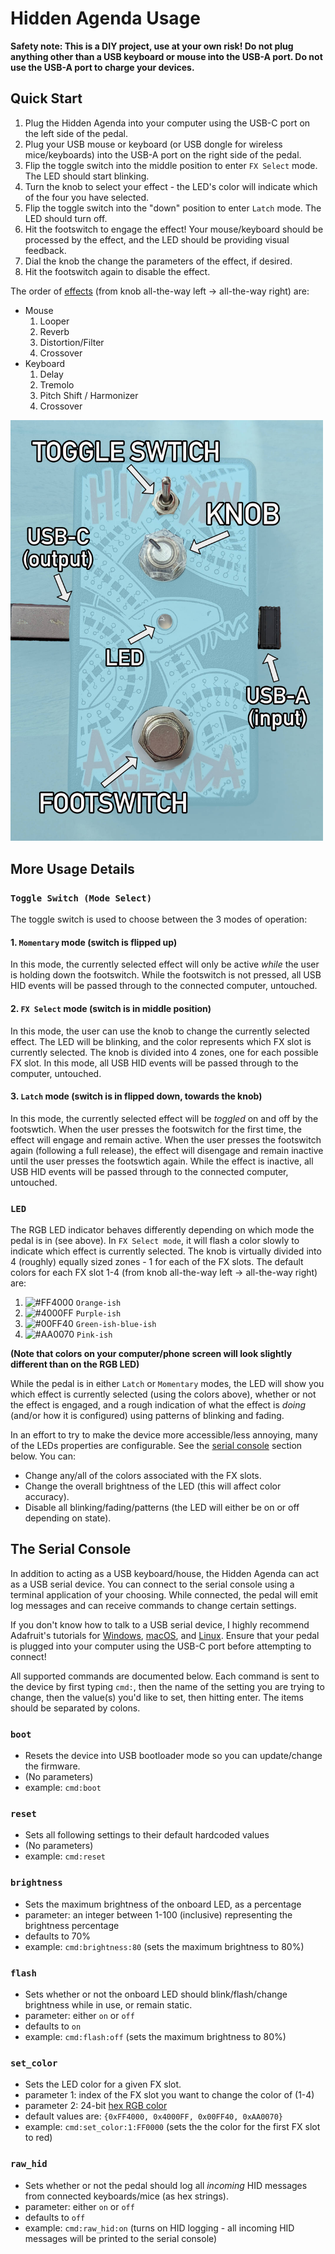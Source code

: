 # Hidden Agenda Usage
**Safety note: This is a DIY project, use at your own risk! Do not plug anything other than a USB keyboard or mouse into the USB-A port. Do not use the USB-A port to charge your devices.**

## Quick Start
1. Plug the Hidden Agenda into your computer using the USB-C port on the left side of the pedal.
2. Plug your USB mouse or keyboard (or USB dongle for wireless mice/keyboards) into the USB-A port on the right side of the pedal.
3. Flip the toggle switch into the middle position to enter `FX Select` mode. The LED should start blinking.
4. Turn the knob to select your effect - the LED's color will indicate which of the four you have selected.
5. Flip the toggle switch into the "down" position to enter `Latch` mode. The LED should turn off.
6. Hit the footswitch to engage the effect! Your mouse/keyboard should be processed by the effect, and the LED should be providing visual feedback.
7. Dial the knob the change the parameters of the effect, if desired.
8. Hit the footswitch again to disable the effect.

The order of [effects](../../README.md#what-effects-does-it-have) (from knob all-the-way left -> all-the-way right) are:
* Mouse
  1. Looper
  2. Reverb
  3. Distortion/Filter
  4. Crossover
* Keyboard
  1. Delay
  2. Tremolo
  3. Pitch Shift / Harmonizer
  4. Crossover


 [<img src="parts_label.jpg" width="500"/>](./parts_label.jpg)

## More Usage Details
### `Toggle Switch (Mode Select)`
The toggle switch is used to choose between the 3 modes of operation:

#### 1. `Momentary` mode (switch is flipped up)
In this mode, the currently selected effect will only be active _while_ the user is holding down the footswitch. While the footswitch is not pressed, all USB HID events will be passed through to the connected computer, untouched.

#### 2. `FX Select` mode (switch is in middle position)
In this mode, the user can use the knob to change the currently selected effect. The LED will be blinking, and the color represents which FX slot is currently selected. The knob is divided into 4 zones, one for each possible FX slot. In this mode, all USB HID events will be passed through to the computer, untouched.

#### 3. `Latch` mode (switch is in flipped down, towards the knob)
In this mode, the currently selected effect will be _toggled_ on and off by the footswtich. When the user presses the footswitch for the first time, the effect will engage and remain active. When the user presses the footswitch again (following a full release), the effect will disengage and remain inactive until the user presses the footswtich again. While the effect is inactive, all USB HID events will be passed through to the connected computer, untouched.

### `LED`
The RGB LED indicator behaves differently depending on which mode the pedal is in (see above). In `FX Select mode`, it will flash a color slowly to indicate which effect is currently selected. The knob is virtually divided into 4 (roughly) equally sized zones - 1 for each of the FX slots. The default colors for each FX slot 1-4 (from knob all-the-way left -> all-the-way right) are:
1. ![#FF4000](https://via.placeholder.com/15/FF4000/000000?text=+) `Orange-ish`
2. ![#4000FF](https://via.placeholder.com/15/4000FF/000000?text=+) `Purple-ish`
3. ![#00FF40](https://via.placeholder.com/15/00FF40/000000?text=+) `Green-ish-blue-ish`
4. ![#AA0070](https://via.placeholder.com/15/AA0070/000000?text=+) `Pink-ish`

**(Note that colors on your computer/phone screen will look slightly different than on the RGB LED)**

While the pedal is in either `Latch` or `Momentary` modes, the LED will show you which effect is currently selected (using the colors above), whether or not the effect is engaged, and a rough indication of what the effect is _doing_ (and/or how it is configured) using patterns of blinking and fading.

In an effort to try to make the device more accessible/less annoying, many of the LEDs properties are configurable. See the [serial console](#the-serial-console) section below. You can:
* Change any/all of the colors associated with the FX slots.
* Change the overall brightness of the LED (this will affect color accuracy).
* Disable all blinking/fading/patterns (the LED will either be on or off depending on state).


## The Serial Console
In addition to acting as a USB keyboard/house, the Hidden Agenda can act as a USB serial device. You can connect to the serial console using a terminal application of your choosing. While connected, the pedal will emit log messages and can receive commands to change certain settings. 

If you don't know how to talk to a USB serial device, I highly recommend Adafruit's tutorials for [Windows](https://learn.adafruit.com/welcome-to-circuitpython/advanced-serial-console-on-windows), [macOS](https://learn.adafruit.com/welcome-to-circuitpython/advanced-serial-console-on-mac-and-linux), and [Linux](https://learn.adafruit.com/welcome-to-circuitpython/advanced-serial-console-on-linux). Ensure that your pedal is plugged into your computer using the USB-C port before attempting to connect!


All supported commands are documented below. Each command is sent to the device by first typing `cmd:`, then the name of the setting you are trying to change, then the value(s) you'd like to set, then hitting enter. The items should be separated by colons.

### `boot`
* Resets the device into USB bootloader mode so you can update/change the firmware.
* (No parameters)
* example: `cmd:boot`

### `reset`
* Sets all following settings to their default hardcoded values
* (No parameters)
* example: `cmd:reset`

### `brightness`
* Sets the maximum brightness of the onboard LED, as a percentage
* parameter: an integer between 1-100 (inclusive) representing the brightness percentage
* defaults to 70%
* example: `cmd:brightness:80` (sets the maximum brightness to 80%)

### `flash`
* Sets whether or not the onboard LED should blink/flash/change brightness while in use, or remain static.
* parameter: either `on` or `off`
* defaults to `on`
* example: `cmd:flash:off` (sets the maximum brightness to 80%)

### `set_color`
* Sets the LED color for a given FX slot.
* parameter 1: index of the FX slot you want to change the color of (1-4)
* parameter 2: 24-bit [hex RGB color](https://htmlcolorcodes.com/)
* default values are: `{0xFF4000, 0x4000FF, 0x00FF40, 0xAA0070}`
* example: `cmd:set_color:1:FF0000` (sets the the color for the first FX slot to red)

### `raw_hid`
* Sets whether or not the pedal should log all _incoming_ HID messages from connected keyboards/mice (as hex strings).
* parameter: either `on` or `off`
* defaults to `off`
* example: `cmd:raw_hid:on` (turns on HID logging - all incoming HID messages will be printed to the serial console)

